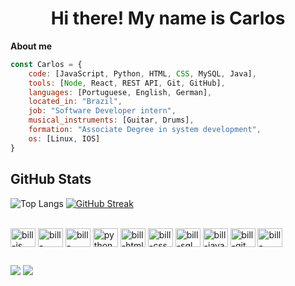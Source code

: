<h1 align="center">Hi there! My name is Carlos</h1>
<b>About me</b>

``` javascript
const Carlos = {
    code: [JavaScript, Python, HTML, CSS, MySQL, Java],
    tools: [Node, React, REST API, Git, GitHub],
    languages: [Portuguese, English, German],
    located_in: "Brazil",
    job: "Software Developer intern",
    musical_instruments: [Guitar, Drums],
    formation: "Associate Degree in system development",
    os: [Linux, IOS]
}
```

## GitHub Stats
![Top Langs](https://github-readme-stats.vercel.app/api/top-langs/?username=scarlinhosss&layout=compact&theme=dracula)
[![GitHub Streak](https://streak-stats.demolab.com?user=scarlinhosss&theme=dracula&card_width=406&card_height=160)](https://git.io/streak-stats)

<div style="display: inline_block"><br>
    <img align="center" alt="bill-js" height="30" width="40" src="https://cdn.jsdelivr.net/gh/devicons/devicon@latest/icons/javascript/javascript-original.svg">
    <img align="center" alt="bill-node" height="30" width="40" src="https://cdn.jsdelivr.net/gh/devicons/devicon@latest/icons/nodejs/nodejs-original-wordmark.svg">
    <img align="center" alt="bill-react" height="30" width="40" src="https://cdn.jsdelivr.net/gh/devicons/devicon@latest/icons/react/react-original.svg">
    <img align="center" alt="python" height="30" width="40" src="https://cdn.jsdelivr.net/gh/devicons/devicon@latest/icons/python/python-original.svg">
    <img align="center" alt="bill-html" height="30" width="40" src="https://cdn.jsdelivr.net/gh/devicons/devicon/icons/html5/html5-original.svg">
    <img align="center" alt="bill-css" height="30" width="40" src="https://cdn.jsdelivr.net/gh/devicons/devicon/icons/css3/css3-original.svg">
    <img align="center" alt="bill-sql" height="30" width="40" src="https://cdn.jsdelivr.net/gh/devicons/devicon/icons/mysql/mysql-original.svg">
    <img align="center" alt="bill-java" height="30" width="40" src="https://cdn.jsdelivr.net/gh/devicons/devicon/icons/java/java-original.svg">
    <img align="center" alt="bill-git" height="30" width="40" src="https://cdn.jsdelivr.net/gh/devicons/devicon/icons/git/git-original.svg">
    <img align="center" alt="bill-github" height="30" width="40" src="https://cdn.jsdelivr.net/gh/devicons/devicon/icons/github/github-original.svg">
    
##
    
<div>
    <a href="mailto:carlosmatiellisantos@gmail.com"><img src="https://img.shields.io/badge/Gmail-D14836?style=for-the-badge&logo=gmail&logoColor=white" target="_blank"></a> <a href="https://www.linkedin.com/in/carlos-matielli-286348215/" target="_blank"><img src="https://img.shields.io/badge/LinkedIn-0077B5?style=for-the-badge&logo=linkedin&logoColor=white" target="_blank"></a> 
   </div>

